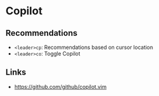 # Copilot

## Recommendations

- `<leader>cp`: Recommendations based on cursor location
- `<leader>co`: Toggle Copilot

## Links

- https://github.com/github/copilot.vim
